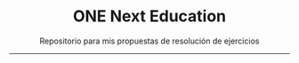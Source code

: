 <h1 align="center">ONE Next Education</h1>
<p align="center">Repositorio para mis propuestas de resolución de ejercicios</p>
<hr>